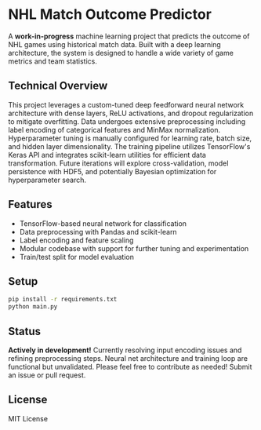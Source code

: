# NHL Match Outcome Predictor

A **work-in-progress** machine learning project that predicts the outcome of NHL games using historical match data. Built with a deep learning architecture, the system is designed to handle a wide variety of game metrics and team statistics.

## Technical Overview

This project leverages a custom-tuned deep feedforward neural network architecture with dense layers, ReLU activations, and dropout regularization to mitigate overfitting. Data undergoes extensive preprocessing including label encoding of categorical features and MinMax normalization. Hyperparameter tuning is manually configured for learning rate, batch size, and hidden layer dimensionality. The training pipeline utilizes TensorFlow's Keras API and integrates scikit-learn utilities for efficient data transformation. Future iterations will explore cross-validation, model persistence with HDF5, and potentially Bayesian optimization for hyperparameter search.

## Features

- TensorFlow-based neural network for classification
- Data preprocessing with Pandas and scikit-learn
- Label encoding and feature scaling
- Modular codebase with support for further tuning and experimentation
- Train/test split for model evaluation

## Setup

```bash
pip install -r requirements.txt
python main.py
```

## Status
**Actively in development!** Currently resolving input encoding issues and refining preprocessing steps. Neural net architecture and training loop are functional but unvalidated.
Please feel free to contribute as needed! Submit an issue or pull request.

## License

MIT License
